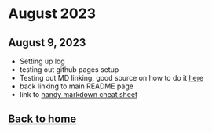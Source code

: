# August 2023
## August 9, 2023
- Setting up log
- testing out github pages setup
- Testing out MD linking, good source on how to do it [here](https://stackoverflow.com/questions/7653483/github-relative-link-in-markdown-file)
- back linking to main README page
- link to [handy markdown cheat sheet](https://www.markdownguide.org/cheat-sheet/)

## [Back to home](README.md)
